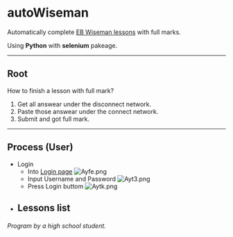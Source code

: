 # autoWiseman
Automatically complete [EB Wiseman lessons](https://wiseman.com.hk) with full marks.

Using **Python** with **selenium** pakeage.

---

## Root
How to finish a lesson with full mark?
1. Get all answear under the disconnect network.
2. Paste those answear under the connect network.
3. Submit and got full mark.

---

## Process (User)
- Login
  - Into [Login page](https://lms.wiseman.com.hk/lms/user/)
  ![Ayfe.png](https://i.qpix.com/2020/12/14/Ayfe.png)
  - Input Username and Password
  ![Ayt3.png](https://i.qpix.com/2020/12/14/Ayt3.png)
  - Press Login buttom
  ![Aytk.png](https://i.qpix.com/2020/12/14/Aytk.png)
- Lessons list
  - 
###### Program by a high school student.
